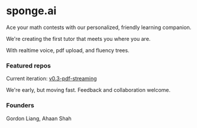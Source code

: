 # sponge.ai

Ace your math contests with our personalized, friendly learning companion.

We're creating the first tutor that meets you where you are.

With realtime voice, pdf upload, and fluency trees.

### Featured repos

Current iteration: [v0.3-pdf-streaming](https://github.com/sponge-ai/v0.3-pdf-streaming)

We're early, but moving fast. Feedback and collaboration welcome.

### Founders

Gordon Liang, Ahaan Shah
